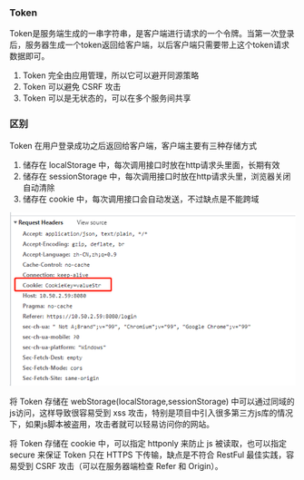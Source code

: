 ### Token

Token是服务端生成的一串字符串，是客户端进行请求的一个令牌。当第一次登录后，服务器生成一个token返回给客户端，以后客户端只需要带上这个token请求数据即可。

1. Token 完全由应用管理，所以它可以避开同源策略
2. Token 可以避免 CSRF 攻击
3. Token 可以是无状态的，可以在多个服务间共享

### 区别

Token 在用户登录成功之后返回给客户端，客户端主要有三种存储方式

1. 储存在 localStorage 中，每次调用接口时放在http请求头里面，长期有效
2. 储存在 sessionStorage 中，每次调用接口时放在http请求头里，浏览器关闭自动清除
3. 储存在 cookie 中，每次调用接口会自动发送，不过缺点是不能跨域

![Cookie](images/003.png)

将 Token 存储在 webStorage(localStorage,sessionStorage) 中可以通过同域的js访问，这样导致很容易受到 xss 攻击，特别是项目中引入很多第三方js库的情况下，如果js脚本被盗用，攻击者就可以轻易访问你的网站。

将 Token 存储在 cookie 中，可以指定 httponly 来防止 js 被读取，也可以指定 secure 来保证 Token 只在 HTTPS 下传输，缺点是不符合 RestFul 最佳实践，容易受到 CSRF 攻击（可以在服务器端检查 Refer 和 Origin）。
